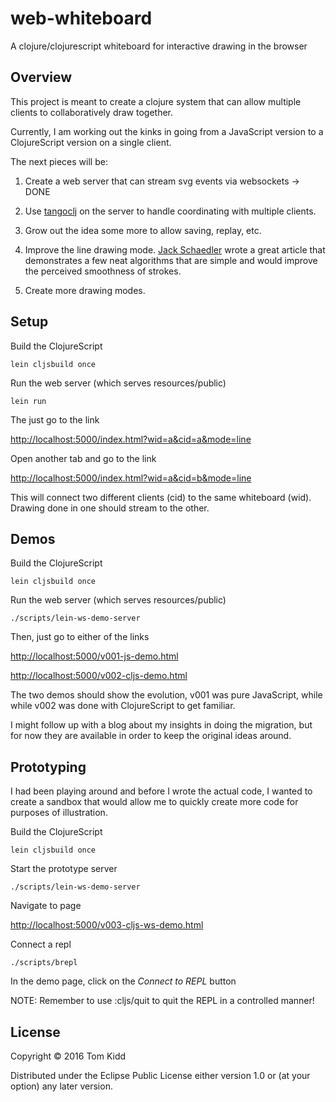# web-whiteboard

A clojure/clojurescript whiteboard for interactive drawing in the browser

## Overview

This project is meant to create a clojure system that can allow multiple
clients to collaboratively draw together.

Currently, I am working out the kinks in going from a JavaScript version
to a ClojureScript version on a single client.

The next pieces will be:

1. Create a web server that can stream svg events via websockets -> DONE

2. Use [tangoclj]() on the server to handle coordinating with multiple
   clients.

3. Grow out the idea some more to allow saving, replay, etc.

4. Improve the line drawing mode. [Jack Schaedler](https://jackschaedler.github.io/handwriting-recognition/)
   wrote a great article that demonstrates a few neat algorithms that
   are simple and would improve the perceived smoothness of strokes.
   
5. Create more drawing modes.

## Setup

Build the ClojureScript

```
lein cljsbuild once
```

Run the web server (which serves resources/public)

```
lein run
```

The just go to the link

[http://localhost:5000/index.html?wid=a&cid=a&mode=line](http://localhost:5000/index.html?wid=a&cid=a&mode=line)

Open another tab and go to the link

[http://localhost:5000/index.html?wid=a&cid=b&mode=line](http://localhost:5000/index.html?wid=a&cid=b&mode=line)

This will connect two different clients (cid) to the same whiteboard (wid).
Drawing done in one should stream to the other.

## Demos

Build the ClojureScript

```
lein cljsbuild once
```

Run the web server (which serves resources/public)

```
./scripts/lein-ws-demo-server
```

Then, just go to either of the links

[http://localhost:5000/v001-js-demo.html](http://localhost:5000/v001-js-demo.html)

[http://localhost:5000/v002-cljs-demo.html](http://localhost:5000/v002-cljs-demo.html)

The two demos should show the evolution, v001 was pure JavaScript, while
while v002 was done with ClojureScript to get familiar.

I might follow up with a blog about my insights in doing the migration,
but for now they are available in order to keep the original ideas around.

## Prototyping

I had been playing around and before I wrote the actual code, I wanted to create
a sandbox that would allow me to quickly create more code for purposes of illustration.

Build the ClojureScript

```
lein cljsbuild once
```

Start the prototype server

```
./scripts/lein-ws-demo-server
```

Navigate to page

[http://localhost:5000/v003-cljs-ws-demo.html](http://localhost:5000/v003-cljs-ws-demo.html)

Connect a repl

```
./scripts/brepl
```

In the demo page, click on the *Connect to REPL* button

NOTE: Remember to use :cljs/quit to quit the REPL in a controlled manner!

## License

Copyright © 2016 Tom Kidd

Distributed under the Eclipse Public License either version 1.0 or (at your option) any later version.
